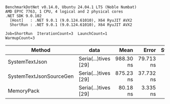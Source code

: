 ```

BenchmarkDotNet v0.14.0, Ubuntu 24.04.1 LTS (Noble Numbat)
AMD EPYC 7763, 1 CPU, 4 logical and 2 physical cores
.NET SDK 9.0.102
  [Host]   : .NET 9.0.1 (9.0.124.61010), X64 RyuJIT AVX2
  ShortRun : .NET 9.0.1 (9.0.124.61010), X64 RyuJIT AVX2

Job=ShortRun  IterationCount=3  LaunchCount=1  
WarmupCount=3  

```
| Method                  | data                 | Mean      | Error     | StdDev   | Min       | Max       | Gen0   | Allocated |
|------------------------ |--------------------- |----------:|----------:|---------:|----------:|----------:|-------:|----------:|
| SystemTextJson          | Seria(...)tives [29] | 988.30 ns | 79.713 ns | 4.369 ns | 985.69 ns | 993.34 ns | 0.0267 |     464 B |
| SystemTextJsonSourceGen | Seria(...)tives [29] | 875.23 ns | 37.732 ns | 2.068 ns | 873.74 ns | 877.59 ns | 0.0334 |     568 B |
| MemoryPack              | Seria(...)tives [29] |  80.18 ns |  3.335 ns | 0.183 ns |  80.02 ns |  80.38 ns | 0.0072 |     120 B |
